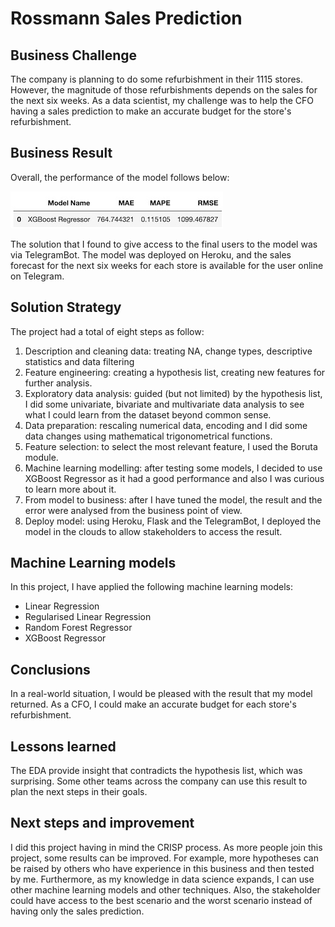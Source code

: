 # Rossmann Sales Prediction

## Business Challenge
The company is planning to do some refurbishment in their 1115 stores. However, the magnitude of those refurbishments depends on the sales for the next six weeks. As a data scientist, my challenge was to help the CFO having a sales prediction to make an accurate budget for the store's refurbishment.

## Business Result
Overall, the performance of the model follows below:

![Alt text](/result.png?raw=true)

The solution that I found to give access to the final users to the model was via TelegramBot. The model was deployed on Heroku, and the sales forecast for the next six weeks for each store is available for the user online on Telegram.

## Solution Strategy
The project had a total of eight steps as follow:
1) Description and cleaning data: treating NA, change types, descriptive statistics and data filtering 
2) Feature engineering: creating a hypothesis list, creating new features for further analysis.
3) Exploratory data analysis: guided (but not limited) by the hypothesis list, I did some univariate, bivariate and multivariate data analysis to see what I could learn from the dataset beyond common sense.
4) Data preparation: rescaling numerical data, encoding and I did some data changes using mathematical trigonometrical functions. 
5) Feature selection: to select the most relevant feature, I used the Boruta module.
6) Machine learning modelling: after testing some models, I decided to use XGBoost Regressor as it had a good performance and also I was curious to learn more about it. 
7) From model to business: after I have tuned the model, the result and the error were analysed from the business point of view.  
8) Deploy model: using Heroku, Flask and the TelegramBot, I deployed the model in the clouds to allow stakeholders to access the result.

## Machine Learning models
In this project, I have applied the following machine learning models:
- Linear Regression
- Regularised Linear Regression
- Random Forest Regressor
- XGBoost Regressor

## Conclusions
In a real-world situation, I would be pleased with the result that my model returned. As a CFO, I could make an accurate budget for each store's refurbishment.

## Lessons learned
The EDA provide insight that contradicts the hypothesis list, which was surprising. Some other teams across the company can use this result to plan the next steps in their goals.

## Next steps and improvement
I did this project having in mind the CRISP process. As more people join this project, some results can be improved. For example, more hypotheses can be raised by others who have experience in this business and then tested by me.  Furthermore, as my knowledge in data science expands, I can use other machine learning models and other techniques.
Also, the stakeholder could have access to the best scenario and the worst scenario instead of having only the sales prediction. 
